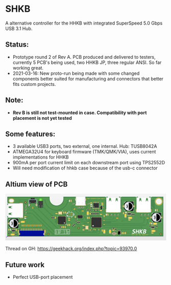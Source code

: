 # SHKB
A alternative controller for the HHKB with integrated SuperSpeed 5.0 Gbps USB 3.1 Hub.

## Status:
- Prototype round 2 of Rev A. PCB produced and delivered to testers, currently 5 PCB's being used, two HHKB JP, three regular ANSI. So far working great.
- 2021-03-16: New proto-run being made with some changed components better suited for manufacturing and connectors that better fits custom projects.

## **Note:**
- **Rev B is still not test-mounted in case. Compatibility with port placement is not yet tested**

## Some features:
- 3 available USB3 ports, two external, one internal. Hub: TUSB8042A
- ATMEGA32U4 for keyboard firmware (TMK/QMK/VIA), uses current implementations for HHKB
- 900mA per port current limit on each downstream port using TPS2552D
- Will need modification of hhkb case because of the usb-c connector

## Altium view of PCB
![alt text](./readme-images/rev_b1.jpg "Altium 3D")

Thread on GH: https://geekhack.org/index.php?topic=93970.0

## Future work
- Perfect USB-port placement
